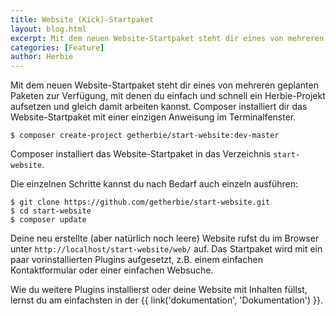 ```yaml
---
title: Website (Kick)-Startpaket
layout: blog.html
excerpt: Mit dem neuen Website-Startpaket steht dir eines von mehreren geplanten Paketen zur Verfügung, mit denen du einfach und schnell ein Herbie-Projekt aufsetzen und dann gleich damit arbeiten kannst.
categories: [Feature]
author: Herbie
---
```


Mit dem neuen Website-Startpaket steht dir eines von mehreren geplanten Paketen zur Verfügung, mit denen du einfach und 
schnell ein Herbie-Projekt aufsetzen und gleich damit arbeiten kannst.
Composer installiert dir das Website-Startpaket mit einer einzigen Anweisung im Terminalfenster. 

    $ composer create-project getherbie/start-website:dev-master
    
Composer installiert das Website-Startpaket in das Verzeichnis `start-website`.

Die einzelnen Schritte kannst du nach Bedarf auch einzeln ausführen:

    $ git clone https://github.com/getherbie/start-website.git
    $ cd start-website
    $ composer update

Deine neu erstellte (aber natürlich noch leere) Website rufst du im Browser unter `http://localhost/start-website/web/` 
auf. Das Startpaket wird mit ein paar vorinstallierten Plugins aufgesetzt, z.B. einem einfachen Kontaktformular oder 
einer einfachen Websuche.

Wie du weitere Plugins installierst oder deine Website mit Inhalten füllst, lernst du am einfachsten in der 
{{ link('dokumentation', 'Dokumentation') }}.
